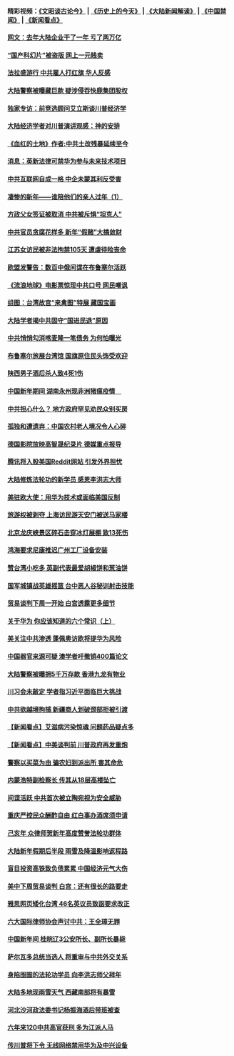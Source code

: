 #### 精彩视频：[《文昭谈古论今》](http://45.32.25.56/wenzhao) | [《历史上的今天》](http://45.32.25.56/today-in-history) | [《大陆新闻解读》](http://45.32.25.56/ntdtv-comedy) | [《中国禁闻》](http://45.32.25.56/ntdtv-news) | [《新闻看点》](http://45.32.25.56/news-insight) 

 #### [网文：去年大陆企业干了一年 亏了两万亿](../pages/nsc413/n11035104.md?t=02100859) 

#### [“国产科幻片”被盗版 网上一元贱卖](../pages/nsc413/n11035079.md?t=02100859) 

#### [法拉盛游行 中共雇人打红旗 华人反感](../pages/nsc413/n11035206.md?t=02100859) 

#### [大陆警察被曝藏巨款 疑涉侵吞快鹿集团股权](../pages/nsc413/n11035050.md?t=02100859) 

#### [独家专访：前竞选顾问艾立斯谈川普经济学](../pages/nsc413/n11034992.md?t=02100859) 


#### [大陆经济学者对川普演讲观感：神的安排](../pages/nsc413/n11034989.md?t=02100859) 

#### [《血红的土地》作者:中共土改残暴延续至今](../pages/nsc413/n11034781.md?t=02100859) 

#### [消息：英新法律可禁华为参与未来技术项目](../pages/nsc413/n11034647.md?t=02100859) 

#### [中共互联网自成一格 中企未蒙其利反受害](../pages/nsc413/n11034725.md?t=02100859) 

#### [凄惨的新年——谁陪他们的亲人过年（1）](../pages/nsc413/n11032494.md?t=02100859) 

#### [方政父女签证被取消 中共被斥惧“坦克人”](../pages/nsc413/n11034628.md?t=02100859) 

#### [中共官员贪腐花样多 新年“假赌”大搞敛财](../pages/nsc413/n11034557.md?t=02100859) 

#### [江苏女访民被非法拘禁105天 遭虐待险丧命](../pages/nsc413/n11034450.md?t=02100859) 

#### [欧盟发警告：数百中俄间谍在布鲁塞尔活跃](../pages/nsc413/n11034561.md?t=02100859) 

#### [《流浪地球》电影票惊现中共口号 网民嘲讽](../pages/nsc413/n11033589.md?t=02100859) 

#### [组图：台湾故宫“来禽图”特展 藏国宝画](../pages/nsc413/n11034389.md?t=02100859) 

#### [大陆学者揭中共固守“国进民退”原因](../pages/nsc413/n11033893.md?t=02100859) 

#### [中共悄悄勾消喀麦隆一笔债务 为何怕曝光](../pages/nsc413/n11029114.md?t=02100859) 


#### [布鲁塞尔旅展台湾馆 国旗原住民头饰受欢迎](../pages/nsc413/n11034097.md?t=02100859) 

#### [陕西男子酒后杀人致4死1伤](../pages/nsc413/n11033969.md?t=02100859) 

#### [中国新年期间 湖南永州现非洲猪瘟疫情　](../pages/nsc413/n11034014.md?t=02100859) 

#### [中共担心什么？ 地方政府罕见劝民众别买房](../pages/nsc413/n11033827.md?t=02100859) 

#### [孤独和遭遗弃：中国农村老人境况令人心碎](../pages/nsc413/n11033322.md?t=02100859) 

#### [德国影院放映高智晟纪录片 德媒重点报导](../pages/nsc413/n11033624.md?t=02100859) 

#### [腾讯将入股美国Reddit网站 引发外界担忧](../pages/nsc413/n11033604.md?t=02100859) 

#### [大陆修炼法轮功的新学员 感恩李洪志大师](../pages/nsc413/n11030592.md?t=02100859) 

#### [美驻欧大使：用华为技术或面临美国反制](../pages/nsc413/n11033036.md?t=02100859) 

#### [旅游权被剥夺 上海访民游天安门被送马家楼](../pages/nsc413/n11033625.md?t=02100859) 

#### [北京龙庆峡景区碎石击穿冰灯展棚 致13死伤](../pages/nsc413/n11033557.md?t=02100859) 

#### [鸿海要求尼康推迟广州工厂设备安装](../pages/nsc413/n11033581.md?t=02100859) 

#### [赞台湾小吃多 英副代表最爱胡椒饼和葱油饼](../pages/nsc413/n11033540.md?t=02100859) 

#### [国军城镇战英雄摇篮 台中恶人谷秘训射击技能](../pages/nsc413/n11033523.md?t=02100859) 

#### [贸易谈判下周一开始 白宫透露更多细节](../pages/nsc413/n11033359.md?t=02100859) 

#### [关于华为 你应该知道的六个常识（上）](../pages/nsc413/n11032957.md?t=02100859) 

#### [美关注中共渗透 蓬佩奥访欧将提华为风险](../pages/nsc413/n11032871.md?t=02100859) 

#### [中国器官来源可疑 澳学者吁撤销400篇论文](../pages/nsc413/n11032256.md?t=02100859) 

#### [大陆警察被曝拥5千万存款 香港九龙有物业](../pages/nsc413/n11033135.md?t=02100859) 

#### [川习会未敲定 学者指习近平面临巨大挑战](../pages/nsc413/n11032752.md?t=02100859) 

#### [中共欲越境拘捕 新疆商人划破颈部拒被引渡](../pages/nsc413/n11032947.md?t=02100859) 

#### [【新闻看点】艾滋病污染惊魂 问题药品疑点多](../pages/nsc413/n11032809.md?t=02100859) 

#### [【新闻看点】中美谈判前 川普政府再发重炮](../pages/nsc413/n11032676.md?t=02100859) 

#### [警察以买菜为由 骗农妇到派出所 害其命危](../pages/nsc413/n11032835.md?t=02100859) 

#### [内蒙浩特副检察长 传其从18层高楼坠亡](../pages/nsc413/n11032731.md?t=02100859) 

#### [间谍活跃 中共首次被立陶宛视为安全威胁](../pages/nsc413/n11032894.md?t=02100859) 

#### [重庆严控民众酬酢自由 红白事办酒席须申请](../pages/nsc413/n11032890.md?t=02100859) 

#### [己亥年 众律师贺新年高度赞誉法轮功群体](../pages/nsc413/n11031426.md?t=02100859) 

#### [大陆新年假期后半段 雨雪及降温影响返程路](../pages/nsc413/n11032700.md?t=02100859) 

#### [盲目投资高铁致负债累累 中国经济元气大伤](../pages/nsc413/n11032528.md?t=02100859) 

#### [美中下周贸易谈判 白宫：还有很长的路要走](../pages/nsc413/n11032579.md?t=02100859) 

#### [雅思网页矮化台湾 46名英议员致函要求改正](../pages/nsc413/n11032619.md?t=02100859) 

#### [六大国际律师协会声讨中共：王全璋无罪](../pages/nsc413/n11032531.md?t=02100859) 

#### [中国新年间 桂皖辽3公安所长、副所长暴毙](../pages/nsc413/n11032348.md?t=02100859) 

#### [萨尔瓦多总统当选人 将重审与中共外交关系](../pages/nsc413/n11032507.md?t=02100859) 

#### [身陷囹圄的法轮功学员 向李洪志师父拜年](../pages/nsc413/n11030993.md?t=02100859) 

#### [大陆多地现雨雪天气 西藏南部将有暴雪](../pages/nsc413/n11031583.md?t=02100859) 

#### [河北沙河政法委书记杨振海酒后带班被查](../pages/nsc413/n11032391.md?t=02100859) 

#### [六年来120中共高官获刑 多为江派人马](../pages/nsc413/n11032295.md?t=02100859) 

#### [传川普将下令 无线网络禁用华为及中兴设备](../pages/nsc413/n11031804.md?t=02100859) 

